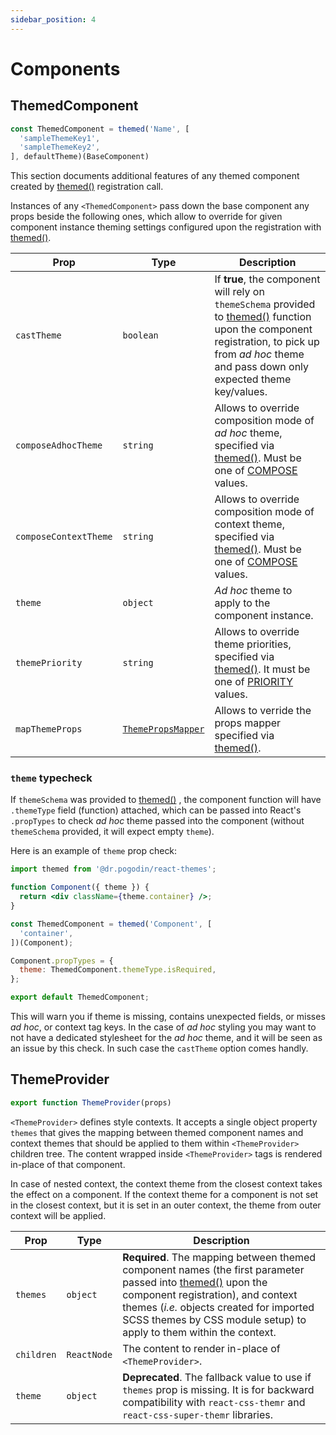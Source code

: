 ```yaml
---
sidebar_position: 4
---
```


# Components

## ThemedComponent

```jsx
const ThemedComponent = themed('Name', [
  'sampleThemeKey1',
  'sampleThemeKey2',
], defaultTheme)(BaseComponent)
```

This section documents additional features of any themed component created by
[themed()](functions#themed) registration call.

Instances of any `<ThemedComponent>` pass down the base component any props
beside the following ones, which allow to override for given component instance
theming settings configured upon the registration with [themed()](functions#themed).

| Prop | Type | Description |
| - | - | - |
| `castTheme` | `boolean` | If **true**, the component will rely on `themeSchema` provided to [themed()](functions#themed) function upon the component registration, to pick up from _ad hoc_ theme and pass down only expected theme key/values. |
| `composeAdhocTheme` | `string` | Allows to override composition mode of _ad hoc_ theme, specified via [themed()](functions#themed). Must be one of [COMPOSE](constants#compose) values. |
| `composeContextTheme` | `string` | Allows to override composition mode of context theme, specified via [themed()](functions#themed). Must be one of [COMPOSE](constants#compose) values. |
| `theme` | `object` | _Ad hoc_ theme to apply to the component instance. |
| `themePriority` | `string` | Allows to override theme priorities, specified via [themed()](functions#themed). It must be one of [PRIORITY](constants#priority) values. |
| `mapThemeProps` | [`ThemePropsMapper`](functions#ThemePropsMapper) | Allows to verride the props mapper specified via [themed()](functions#themed). |

### `theme` typecheck

If `themeSchema` was provided to [themed()](functions#themed) , the component
function will have `.themeType` field (function) attached, which can be passed
into React's `.propTypes` to check _ad hoc_ theme passed into the component
(without `themeSchema` provided, it will expect empty `theme`).

Here is an example of `theme` prop check:
```jsx
import themed from '@dr.pogodin/react-themes';

function Component({ theme }) {
  return <div className={theme.container} />;
}

const ThemedComponent = themed('Component', [
  'container',
])(Component);

Component.propTypes = {
  theme: ThemedComponent.themeType.isRequired,
};

export default ThemedComponent;
```

This will warn you if theme is missing, contains unexpected fields,
or misses _ad hoc_, or context tag keys. In the case of _ad hoc_ styling you
may want to not have a dedicated stylesheet for the _ad hoc_ theme, and it
will be seen as an issue by this check. In such case the
`castTheme` option comes handly.


## ThemeProvider

```jsx
export function ThemeProvider(props)
```

`<ThemeProvider>` defines style contexts. It accepts a single object property
`themes` that gives the mapping between themed component names and context themes
that should be applied to them within `<ThemeProvider>` children tree. The content
wrapped inside `<ThemeProvider>` tags is rendered in-place of that component.

In case of nested context, the context theme from the closest context takes
the effect on a component. If the context theme for a component is not set in
the closest context, but it is set in an outer context, the theme from outer
context will be applied.

| Prop | Type | Description |
| - | - | - |
| `themes` | `object` | **Required**. The mapping between themed component names (the first parameter passed into [themed()](functions#themed) upon the component registration), and context themes (_i.e._ objects created for imported SCSS themes by CSS module setup) to apply to them within the context. |
| `children` | `ReactNode` | The content to render in-place of `<ThemeProvider>`. |
| `theme` | `object` | **Deprecated**. The fallback value to use if `themes` prop is missing. It is for backward compatibility with `react-css-themr` and `react-css-super-themr` libraries. |
